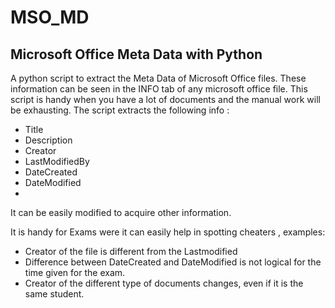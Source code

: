 # MSO_MD
## Microsoft Office Meta Data with Python
A python script to extract the Meta Data of Microsoft Office files.
These information can be seen in the INFO tab of any microsoft office file.
This script is handy when you have a lot of documents and the manual work will be exhausting.
The script extracts the following info :
- Title
- Description
- Creator
- LastModifiedBy
- DateCreated
- DateModified
- 
It can be easily modified to acquire other information.

It is handy for Exams were it can easily help in spotting cheaters , examples:
- Creator of the file is different from the Lastmodified
- Difference between DateCreated and DateModified is not logical for the time given for the exam.
- Creator of the different type of documents changes, even if it is the same student. 
